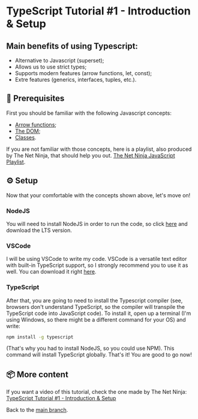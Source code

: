 
# TypeScript Tutorial #1 - Introduction & Setup

## Main benefits of using Typescript:
- Alternative to Javascript (superset);
- Allows us to use strict types;
- Supports modern features (arrow functions, let, const);
- Extre features (generics, interfaces, tuples, etc.).

## 📖 Prerequisites
First you should be familiar with the following Javascript concepts:
- [Arrow functions](https://developer.mozilla.org/en-US/docs/Web/JavaScript/Reference/Functions/Arrow_functions);
- [The DOM](https://developer.mozilla.org/en-US/docs/Web/API/Document_Object_Model);
- [Classes](https://developer.mozilla.org/en-US/docs/Web/JavaScript/Reference/Classes).

If you are not familiar with those concepts, here is a playlist, also produced by The Net Ninja, that should help you out. [The Net Ninja JavaScript Playlist](https://www.youtube.com/playlist?list=PL4cUxeGkcC9haFPT7J25Q9GRB_ZkFrQAc).

## ⚙️ Setup
Now that your comfortable with the concepts shown above, let's move on!

### NodeJS
You will need to install NodeJS in order to run the code, so click [here](https://nodejs.org/en/) and download the LTS version.

### VSCode
I will be using VSCode to write my code. VSCode is a versatile text editor with built-in TypeScript support, so I strongly recommend you to use it as well. You can download it right [here](https://code.visualstudio.com/).

### TypeScript
After that, you are going to need to install the Typescript compiler (see, browsers don't understand TypeScript, so the compiler will transpile the TypeScript code into JavaScript code). To install it, open up a terminal (I'm using Windows, so there might be a different command for your OS) and write:

```bash
npm install -g typescript
```

(That's why you had to install NodeJS, so you could use NPM). This command will install TypeScript globally. That's it! You are good to go now!

## 📦 More content
If you want a video of this tutorial, check the one made by The Net Ninja: [TypeScript Tutorial #1 - Introduction & Setup](https://www.youtube.com/watch?v=2pZmKW9-I_k&list=PL4cUxeGkcC9gUgr39Q_yD6v-bSyMwKPUI&index=1)

Back to the [main branch](https://github.com/Henrique-Peixoto/typescript-the-net-ninja).
